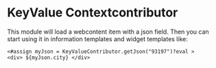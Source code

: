 # KeyValue Contextcontributor

This module will load a webcontent item with a json field.
Then you can start using it in information templates and widget templates like:

```injectedfreemarker
<#assign myJson = KeyValueContributor.getJson("93197")?eval >
<div> ${myJson.city} </div>
```
